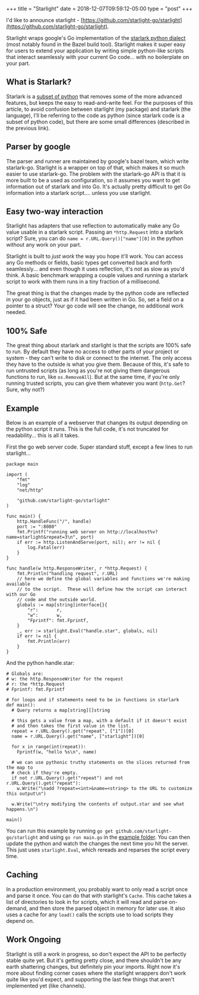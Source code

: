 +++
title = "Starlight"
date = 2018-12-07T09:59:12-05:00
type = "post"
+++

I'd like to announce starlight - [https://github.com/starlight-go/starlight](https://github.com/starlight-go/starlight).

Starlight wraps google's Go implementation of the [starlark python
dialect](https://github.com/google/starlark-go) (most notably found in the Bazel build tool).
Starlight makes it super easy for users to extend your application by writing simple python-like
scripts that interact seamlessly with your current Go code... with no boilerplate on your part.

## What is Starlark?

Starlark is a [subset of python](https://github.com/google/starlark-go/blob/master/doc/spec.md) that removes some of the more advanced features, but keeps the easy to read-and-write feel.  For the purposes of this article, to avoid confusion between starlight (my package) and starlark (the language), I'll be referring to the code as python (since starlark code is a subset of python code), but there are some small differences (described in the previous link).


## Parser by google

The parser and runner are maintained by google's bazel team, which write starlark-go.  Starlight is
a wrapper on top of that, which makes it so much easier to use starlark-go.  The problem with the
starlark-go API is that it is more built to be a used as configuration, so it assumes you want to get
information out of starlark and into Go.  It's actually pretty difficult to get Go information into
a starlark script.... unless you use starlight.

## Easy two-way interaction

Starlight has adapters that use reflection to automatically make any Go value usable in a starlark
script.  Passing an `*http.Request` into a starlark script?  Sure, you can do `name =
r.URL.Query()["name"][0]` in the python without any work on your part.

Starlight is built to *just work* the way you hope it'll work.  You can access any Go methods or
fields, basic types get converted back and forth seamlessly... and even though it uses reflection,
it's not as slow as you'd think.  A basic benchmark wrapping a couple values and running a starlark
script to work with them runs in a tiny fraction of a millisecond.

The great thing is that the changes made by the python code are reflected in your go objects,
just as if it had been written in Go.  So, set a field on a pointer to a struct? Your go code will
see the change, no additional work needed.

## 100% Safe

The great thing about starlark and starlight is that the scripts are 100% safe to run.  By default
they have no access to other parts of your project or system - they can't write to disk or connect
to the internet.  The only access they have to the outside is what you give them.  Because of this,
it's safe to run untrusted scripts (as long as you're not giving them dangerous functions to run,
like `os.RemoveAll`).  But at the same time, if you're only running trusted scripts, you can give
them whatever you want (`http.Get`?  Sure, why not?)

## Example

Below is an example of a webserver that changes its output depending on the python script it runs.  This is the full code, it's not truncated for readability... this is all it takes.

First the go web server code. Super standard stuff, except a few lines to run starlight...

```
package main

import (
	"fmt"
	"log"
	"net/http"

	"github.com/starlight-go/starlight"
)

func main() {
	http.HandleFunc("/", handle)
	port := ":8080"
	fmt.Printf("running web server on http://localhost%v?name=starlight&repeat=3\n", port)
	if err := http.ListenAndServe(port, nil); err != nil {
		log.Fatal(err)
	}
}

func handle(w http.ResponseWriter, r *http.Request) {
	fmt.Println("handling request", r.URL)
	// here we define the global variables and functions we're making available
	// to the script.  These will define how the script can interact with our Go
	// code and the outside world.
	globals := map[string]interface{}{
		"r":       r,
		"w":       w,
		"Fprintf": fmt.Fprintf,
	}
	_, err := starlight.Eval("handle.star", globals, nil)
	if err != nil {
		fmt.Println(err)
	}
}
```

And the python handle.star:

```
# Globals are:
# w: the http.ResponseWriter for the request
# r: the *http.Request
# Fprintf: fmt.Fprintf

# for loops and if statements need to be in functions in starlark
def main():
  # Query returns a map[string][]string
  
  # this gets a value from a map, with a default if it doesn't exist
  # and then takes the first value in the list.
  repeat = r.URL.Query().get("repeat", ["1"])[0]
  name = r.URL.Query().get("name", ["starlight"])[0]

  for x in range(int(repeat)):
    Fprintf(w, "hello %s\n", name)

  # we can use pythonic truthy statements on the slices returned from the map to
  # check if they're empty.
  if not r.URL.Query().get("repeat") and not r.URL.Query().get("repeat"):
    w.Write("\nadd ?repeat=<int>&name=<string> to the URL to customize this output\n")

  w.Write("\ntry modifying the contents of output.star and see what happens.\n")

main()
```

You can run this example by running `go get github.com/starlight-go/starlight` and using `go run
main.go` in the [example folder](https://github.com/starlight-go/starlight/tree/master/example).
You can then update the python and watch the changes the next time you hit the server.  This just
uses `starlight.Eval`, which rereads and reparses the script every time.

## Caching

In a production environment, you probably want to only read a script once and parse it once.  You
can do that with starlight's `Cache`.  This cache takes a list of directories to look in for
scripts, which it will read and parse on-demand, and then store the parsed object in memory for
later use.  It also uses a cache for any `load()` calls the scripts use to load scripts they depend
on.

## Work Ongoing

Starlight is still a work in progress, so don't expect the API to be perfectly stable quite yet.
But it's getting pretty close, and there shouldn't be any earth shattering changes, but definitely
pin your imports.  Right now it's more about finding corner cases where the starlight wrappers don't
work quite like you'd expect, and supporting the last few things that aren't implemented yet (like
channels).


